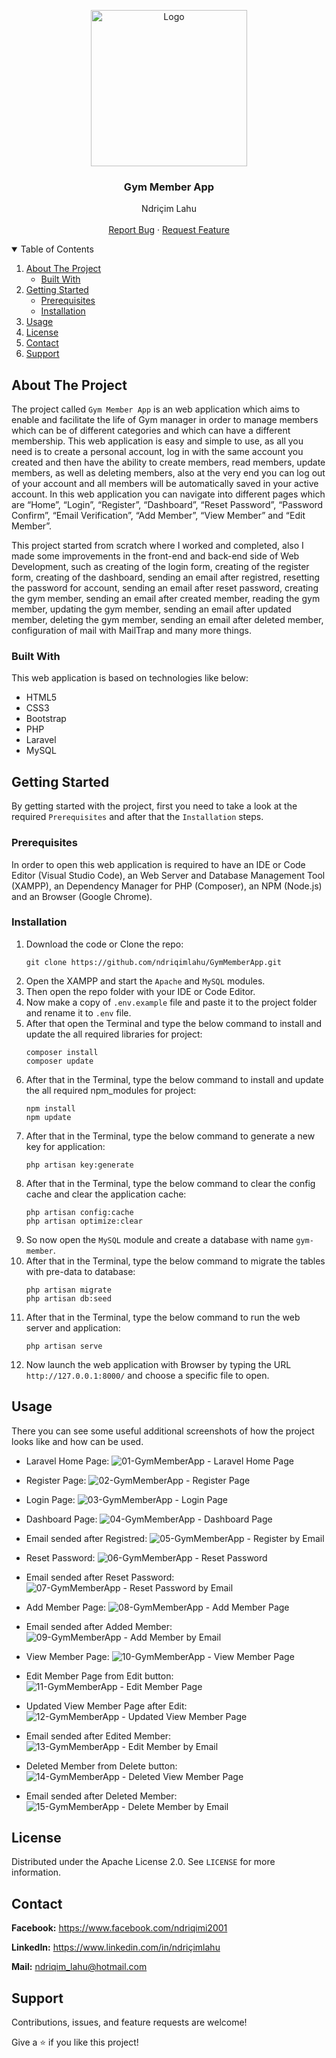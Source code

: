 <!-- PROJECT LOGO -->
<p align="center">
  <img src="https://github.com/ndriqimlahu/NdriqimLahuPortfolio/blob/main/assets/img/portfolio/GymMemberApp.png" alt="Logo" width="250" height="250">
  <h3 align="center">Gym Member App</h3>
  <p align="center">
    Ndriçim Lahu
    <br>
    <br>
    <a href="https://github.com/ndriqimlahu/GymMemberApp/issues">Report Bug</a>
    ·
    <a href="https://github.com/ndriqimlahu/GymMemberApp/issues">Request Feature</a>
  </p>
</p>


<!-- TABLE OF CONTENTS -->
<details open="open">
  <summary>Table of Contents</summary>
  <ol>
    <li>
      <a href="#about-the-project">About The Project</a>
      <ul>
        <li><a href="#built-with">Built With</a></li>
      </ul>
    </li>
    <li>
      <a href="#getting-started">Getting Started</a>
      <ul>
        <li><a href="#prerequisites">Prerequisites</a></li>
        <li><a href="#installation">Installation</a></li>
      </ul>
    </li>
    <li><a href="#usage">Usage</a></li>
    <li><a href="#license">License</a></li>
    <li><a href="#contact">Contact</a></li>
    <li><a href="#support">Support</a></li>
  </ol>
</details>


<!-- ABOUT THE PROJECT -->
## About The Project

The project called `Gym Member App` is an web application which aims to enable and facilitate the life of Gym manager in order to manage members which can be of different categories and which can have a different membership. This web application is easy and simple to use, as all you need is to create a personal account, log in with the same account you created and then have the ability to create members, read members, update members, as well as deleting members, also at the very end you can log out of your account and all members will be automatically saved in your active account. In this web application you can navigate into different pages which are “Home”, “Login”, “Register”, “Dashboard”, “Reset Password”, “Password Confirm”, “Email Verification”, “Add Member”, “View Member” and “Edit Member”.

This project started from scratch where I worked and completed, also I made some improvements in the front-end and back-end side of Web Development, such as creating of the login form, creating of the register form, creating of the dashboard, sending an email after registred, resetting the password for account, sending an email after reset password, creating the gym member, sending an email after created member, reading the gym member, updating the gym member, sending an email after updated member, deleting the gym member, sending an email after deleted member, configuration of mail with MailTrap and many more things.


### Built With

This web application is based on technologies like below:

* HTML5
* CSS3
* Bootstrap
* PHP
* Laravel
* MySQL


<!-- GETTING STARTED -->
## Getting Started

By getting started with the project, first you need to take a look at the required `Prerequisites` and after that the `Installation` steps.


### Prerequisites

In order to open this web application is required to have an IDE or Code Editor (Visual Studio Code), an Web Server and Database Management Tool (XAMPP), an Dependency Manager for PHP (Composer), an NPM (Node.js) and an Browser (Google Chrome).


### Installation

1. Download the code or Clone the repo:
   ```terminal
   git clone https://github.com/ndriqimlahu/GymMemberApp.git
   ```
2. Open the XAMPP and start the `Apache` and `MySQL` modules.
3. Then open the repo folder with your IDE or Code Editor.
4. Now make a copy of `.env.example` file and paste it to the project folder and rename it to `.env` file.
5. After that open the Terminal and type the below command to install and update the all required libraries for project:
   ```terminal
   composer install
   composer update
   ```
6. After that in the Terminal, type the below command to install and update the all required npm_modules for project:
   ```terminal
   npm install
   npm update
   ```
7. After that in the Terminal, type the below command to generate a new key for application:
   ```terminal
   php artisan key:generate
   ```
8. After that in the Terminal, type the below command to clear the config cache and clear the application cache:
   ```terminal
   php artisan config:cache
   php artisan optimize:clear
   ```
9. So now open the `MySQL` module and create a database with name `gym-member`.
10. After that in the Terminal, type the below command to migrate the tables with pre-data to database:
    ```terminal
    php artisan migrate
    php artisan db:seed
    ```
11. After that in the Terminal, type the below command to run the web server and application:
    ```terminal
    php artisan serve
    ```
12. Now launch the web application with Browser by typing the URL `http://127.0.0.1:8000/` and choose a specific file to open.


<!-- USAGE -->
## Usage

There you can see some useful additional screenshots of how the project looks like and how can be used.

* Laravel Home Page:
![01-GymMemberApp - Laravel Home Page](https://user-images.githubusercontent.com/72756158/136917100-7dd41346-10f8-434d-ae02-2582b875cca2.png)

* Register Page:
![02-GymMemberApp - Register Page](https://user-images.githubusercontent.com/72756158/136917667-6f67ce96-895c-403d-a78d-d7a1af93f394.png)

* Login Page:
![03-GymMemberApp - Login Page](https://user-images.githubusercontent.com/72756158/136917687-880ca959-5122-49a4-89d5-dcf9f24ec7e9.png)

* Dashboard Page:
![04-GymMemberApp - Dashboard Page](https://user-images.githubusercontent.com/72756158/136917731-a750fa15-68d8-48e1-a072-e199370da2b1.png)

* Email sended after Registred:
![05-GymMemberApp - Register by Email](https://user-images.githubusercontent.com/72756158/136917195-7bf4b54b-8447-4af7-afd3-01b08397efc5.png)

* Reset Password:
![06-GymMemberApp - Reset Password](https://user-images.githubusercontent.com/72756158/136917214-77fc5988-ccdc-4c4e-be8e-990ef4588f91.png)

* Email sended after Reset Password:
![07-GymMemberApp - Reset Password by Email](https://user-images.githubusercontent.com/72756158/136917222-540d3a2e-b819-4936-996f-3b27f4a45ed3.png)

* Add Member Page:
![08-GymMemberApp - Add Member Page](https://user-images.githubusercontent.com/72756158/136917232-39c92bcd-6cd4-4cb4-b84f-3d6619174959.png)

* Email sended after Added Member:
![09-GymMemberApp - Add Member by Email](https://user-images.githubusercontent.com/72756158/136917237-e7038806-22d9-4810-a1a3-20ad8f443f76.png)

* View Member Page:
![10-GymMemberApp - View Member Page](https://user-images.githubusercontent.com/72756158/136917250-3117fb18-8943-4990-9344-b653dfc896c7.png)

* Edit Member Page from Edit button:
![11-GymMemberApp - Edit Member Page](https://user-images.githubusercontent.com/72756158/136917257-558e2fb1-fc3f-4350-b3c0-dd1881eaaf08.png)

* Updated View Member Page after Edit:
![12-GymMemberApp - Updated View Member Page](https://user-images.githubusercontent.com/72756158/136917264-0366ead0-8c8c-4e80-ab63-0875216205e2.png)

* Email sended after Edited Member:
![13-GymMemberApp - Edit Member by Email](https://user-images.githubusercontent.com/72756158/136917269-572fe823-5a8f-472e-98d9-158b4c941287.png)

* Deleted Member from Delete button:
![14-GymMemberApp - Deleted View Member Page](https://user-images.githubusercontent.com/72756158/136917276-0d6d3bcf-c0dd-4c67-8f39-afbc4ae37dcf.png)

* Email sended after Deleted Member:
![15-GymMemberApp - Delete Member by Email](https://user-images.githubusercontent.com/72756158/136917292-5dc97a6f-fc47-4009-88d3-8acede31c57a.png)


<!-- LICENSE -->
## License

Distributed under the Apache License 2.0. See `LICENSE` for more information.


<!-- CONTACT -->
## Contact

**Facebook:** https://www.facebook.com/ndriqimi2001

**LinkedIn:** https://www.linkedin.com/in/ndriçimlahu

**Mail:** ndriqim_lahu@hotmail.com


<!-- SUPPORT -->
## Support

Contributions, issues, and feature requests are welcome!

Give a ⭐️ if you like this project!
